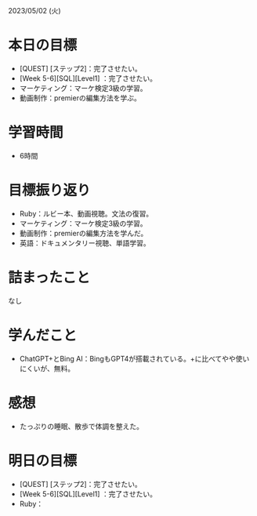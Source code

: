 2023/05/02 (火)

# 本日の目標

- [QUEST] [ステップ2]：完了させたい。
- [Week 5-6][SQL][Level1] ：完了させたい。
- マーケティング：マーケ検定3級の学習。
- 動画制作：premierの編集方法を学ぶ。

# 学習時間

- 6時間

# 目標振り返り
- Ruby：ルビー本、動画視聴。文法の復習。
- マーケティング：マーケ検定3級の学習。
- 動画制作：premierの編集方法を学んだ。
- 英語：ドキュメンタリー視聴、単語学習。

# 詰まったこと

なし

# 学んだこと

- ChatGPT+とBing AI：BingもGPT4が搭載されている。+に比べてやや使いにくいが、無料。

# 感想

- たっぷりの睡眠、散歩で体調を整えた。

# 明日の目標
- [QUEST] [ステップ2]：完了させたい。
- [Week 5-6][SQL][Level1] ：完了させたい。
- Ruby：
